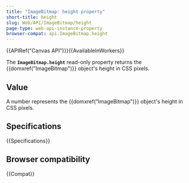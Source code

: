 ```yaml
---
title: "ImageBitmap: height property"
short-title: height
slug: Web/API/ImageBitmap/height
page-type: web-api-instance-property
browser-compat: api.ImageBitmap.height
---
```


{{APIRef("Canvas API")}}{{AvailableInWorkers}}

The **`ImageBitmap.height`** read-only property returns the {{domxref("ImageBitmap")}} object's height in CSS pixels.

## Value

A number represents the {{domxref("ImageBitmap")}} object's height in CSS pixels.

## Specifications

{{Specifications}}

## Browser compatibility

{{Compat}}
